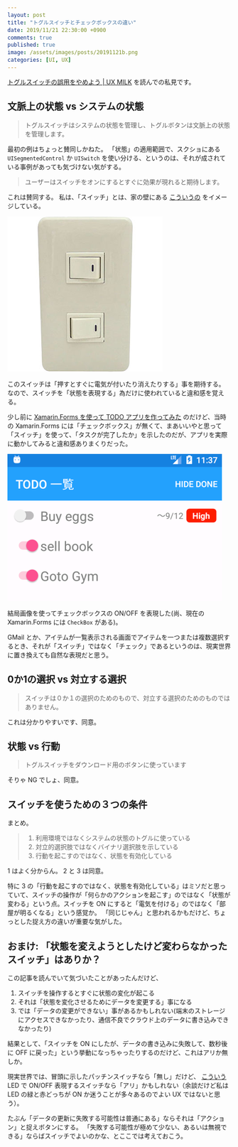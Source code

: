 ```yaml
---
layout: post
title: "トグルスイッチとチェックボックスの違い"
date: 2019/11/21 22:30:00 +0900
comments: true
published: true
image: /assets/images/posts/20191121b.png
categories: [UI, UX]
---
```

[トグルスイッチの誤用をやめよう | UX MILK](https://uxmilk.jp/83368) を読んでの私見です。
<!--more-->

## 文脈上の状態 vs システムの状態

> トグルスイッチはシステムの状態を管理し、トグルボタンは文脈上の状態を管理します。

最初の例はちょっと賛同しかねた。
「状態」の適用範囲で、スクショにある ``UISegmentedControl`` か ``UISwitch`` を使い分ける、というのは、それが成されている事例があっても気づけない気がする。

> ユーザーはスイッチをオンにするとすぐに効果が現れると期待します。

これは賛同する。
私は、「スイッチ」とは、家の壁にある [こういうの](https://www.monotaro.com/p/4105/7816/?utm_medium=cpc&utm_source=Adwords&utm_campaign=246-833-4061_6515858576&utm_content=86698184788&utm_term=_380604181365_1o3_pla-799401264920&gclid=Cj0KCQiAiNnuBRD3ARIsAM8KmltAvZoTFj-Uwyy3x0KxSs2Pl-qTNgyJE2RfW4qMMouS7XSx2CHszdEaAjZZEALw_wcB) をイメージしている。

![](/assets/images/posts/20191121a.png)

このスイッチは「押すとすぐに電気が付いたり消えたりする」事を期待する。
なので、スイッチを「状態を表現する」為だけに使われていると違和感を覚える。

少し前に [Xamarin.Forms を使って TODO アプリを作ってみた](https://github.com/amay077/XamMaterialTodo) のだけど、当時の Xamarin.Forms には「チェックボックス」が無くて、まあいいやと思って「スイッチ」を使って、「タスクが完了したか」を示したのだが、アプリを実際に動かしてみると違和感ありまくりだった。

![](/assets/images/posts/20191121b.png)

結局画像を使ってチェックボックスの ON/OFF を表現した(尚、現在の Xamarin.Forms には ``CheckBox`` がある)。



GMail とか、アイテムが一覧表示される画面でアイテムを一つまたは複数選択するとき、それが「スイッチ」ではなく「チェック」であるというのは、現実世界に置き換えても自然な表現だと思う。

## 0か1の選択 vs 対立する選択

> スイッチは０か１の選択のためのもので、対立する選択のためのものではありません。

これは分かりやすいです、同意。

## 状態 vs 行動

> トグルスイッチをダウンロード用のボタンに使っています

そりゃ NG でしょ、同意。

## スイッチを使うための３つの条件

まとめ。

> 1. 利用環境ではなくシステムの状態のトグルに使っている
> 2. 対立的選択肢ではなくバイナリ選択肢を示している
> 3. 行動を起こすのではなく、状態を有効化している

1 はよく分からん。
2 と 3 は同意。

特に 3 の「行動を起こすのではなく、状態を有効化している」はミソだと思っていて、スイッチの操作が「何らかのアクションを起こす」のではなく「状態が変わる」という点。スイッチを ON にすると「電気を付ける」のではなく「部屋が明るくなる」という感覚か。
「同じじゃん」と思われるかもだけど、ちょっとした捉え方の違いが重要な気がした。

## おまけ: 「状態を変えようとしたけど変わらなかったスイッチ」はありか？

この記事を読んでいて気づいたことがあったんだけど、

1. スイッチを操作するとすぐに状態の変化が起こる
2. それは「状態を変化させるためにデータを変更する」事になる
3. では「データの変更ができない」事があるかもしれない(端末のストレージにアクセスできなかったり、通信不良でクラウド上のデータに書き込みできなかったり)

結果として、「スイッチを ON にしたが、データの書き込みに失敗して、数秒後に OFF に戻った」という挙動になっちゃったりするのだけど、これはアリか無しか。

現実世界では、冒頭に示したパッチンスイッチなら「無し」だけど、 [こういう](https://www.yodobashi.com/product/100000001000361665/?gad1=&gad2=g&gad3=&gad4=56278881131&gad5=3442618118066054801&gad6=1o7&gclid=Cj0KCQiAiNnuBRD3ARIsAM8KmlsgMbm36dHBhGJRD4reOPu2BbwsZeEZQc-Ln1mU5kYCJKO7zqIRmV4aAhkZEALw_wcB&xfr=pla) LED で ON/OFF 表現するスイッチなら「アリ」かもしれない（余談だけど私は LED の緑と赤どっちが ON か迷うことが多々あるのでよい UX ではないと思う）。

たぶん「データの更新に失敗する可能性は普通にある」ならそれは「アクション」と捉えボタンにする。
「失敗する可能性が極めて少ない、あるいは無視できる」ならばスイッチでよいのかな、とここでは考えておこう。
